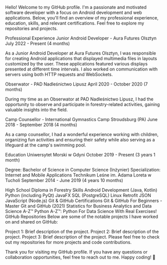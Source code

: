 Hello! Welcome to my GitHub profile. I'm a passionate and motivated software developer with a focus on Android development and web applications. Below, you'll find an overview of my professional experience, education, skills, and relevant certifications. Feel free to explore my repositories and projects.

Professional Experience
Junior Android Developer - Aura Futures Olsztyn
July 2022 - Present (4 months)

As a Junior Android Developer at Aura Futures Olsztyn, I was responsible for creating Android applications that displayed multimedia files in layouts customized by the user. These applications featured various displays presented at different time intervals. I also worked on communication with servers using both HTTP requests and WebSockets.

Obserwator - PAD Nadleśnictwo Lipusz
April 2020 - October 2020 (7 months)

During my time as an Obserwator at PAD Nadleśnictwo Lipusz, I had the opportunity to observe and participate in forestry-related activities, gaining valuable insights into the field.

Camp Counsellor - International Gymnastics Camp Stroudsburg (PA)
June 2018 - September 2018 (4 months)

As a camp counsellor, I had a wonderful experience working with children, organizing fun activities and ensuring their safety while also serving as a lifeguard at the camp's swimming pool.

Education
Uniwersytet Morski w Gdyni
October 2019 - Present (3 years 1 month)

Degree: Bachelor of Science in Computer Science (Inżynier)
Specialization: Internet and Mobile Applications
Technikum Leśne im. Adama Loreta w Tucholi
September 2014 - June 2019 (4 years 10 months)

High School Diploma in Forestry
Skills
Android Development (Java, Kotlin)
Python (including PyQt)
JavaFX
SQL (PostgreSQL)
Linux
Retrofit
JSON
JavaScript (Node.js)
Git & GitHub
Certifications
Git & GitHub For Beginners - Master Git and GitHub (2021)
Statistics for Business Analytics and Data Science A-Z™
Python A-Z™: Python For Data Science With Real Exercises!
GitHub Repositories
Below are some of the notable projects I have worked on and shared on GitHub:

Project 1: Brief description of the project.
Project 2: Brief description of the project.
Project 3: Brief description of the project.
Please feel free to check out my repositories for more projects and code contributions.

Thank you for visiting my GitHub profile. If you have any questions or collaboration opportunities, feel free to reach out to me. Happy coding! 🚀
